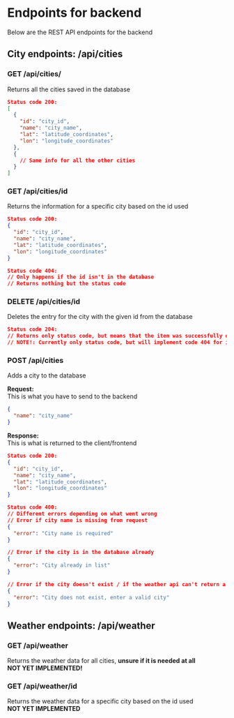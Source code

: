 # Endpoints for backend
Below are the REST API endpoints for the backend

## City endpoints: /api/cities
### GET /api/cities/ 
Returns all the cities saved in the database
```JSON
Status code 200:
[
  {
    "id": "city_id",
    "name": "city_name",
    "lat": "latitude_coordinates",
    "lon": "longitude_coordinates"
  },
  {
    // Same info for all the other cities
  }
]
```

### GET /api/cities/id
Returns the information for a specific city based on the id used
```JSON
Status code 200:
{
  "id": "city_id",
  "name": "city_name",
  "lat": "latitude_coordinates",
  "lon": "longitude_coordinates"
}

Status code 404:
// Only happens if the id isn't in the database
// Returns nothing but the status code
```

### DELETE /api/cities/id
Deletes the entry for the city with the given id from the database
```JSON
Status code 204:
// Returns only status code, but means that the item was successfully deleted
// NOTE!: Currently only status code, but will implement code 404 for id's not in db later when implementing MongoDB
```

### POST /api/cities
Adds a city to the database

**Request:**  \
This is what you have to send to the backend
```JSON
{
  "name": "city_name"
}
```

**Response:**  \
This is what is returned to the client/frontend
```JSON
Status code 200:
{
  "id": "city_id",
  "name": "city_name",
  "lat": "latitude_coordinates",
  "lon": "longitude_coordinates"
}

Status code 400:
// Different errors depending on what went wrong
// Error if city name is missing from request
{
  "error": "City name is required" 
}

// Error if the city is in the database already
{
  "error": "City already in list"
}

// Error if the city doesn't exist / if the weather api can't return a location for the city
{
  "error": "City does not exist, enter a valid city"
}
```

## Weather endpoints: /api/weather

### GET /api/weather
Returns the weather data for all cities, **unsure if it is needed at all**  \
**NOT YET IMPLEMENTED!**

### GET /api/weather/id
Returns the weather data for a specific city based on the id used  \
**NOT YET IMPLEMENTED**